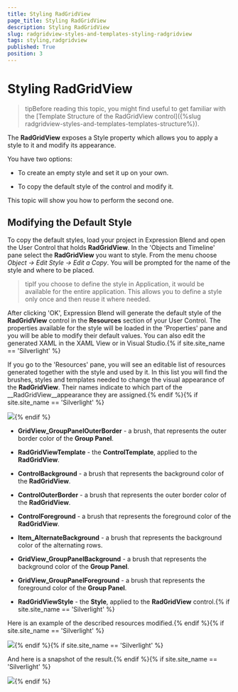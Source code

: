 ```yaml
---
title: Styling RadGridView
page_title: Styling RadGridView
description: Styling RadGridView
slug: radgridview-styles-and-templates-styling-radgridview
tags: styling,radgridview
published: True
position: 3
---
```


# Styling RadGridView


>tipBefore reading this topic, you might find useful to get familiar with the [Template Structure of the RadGridView control]({%slug radgridview-styles-and-templates-templates-structure%}).

The __RadGridView__ exposes a Style property which allows you to apply a style to it and modify its appearance.

You have two options:

* To create an empty style and set it up on your own.

* To copy the default style of the control and modify it.

This topic will show you how to perform the second one.

## Modifying the Default Style

To copy the default styles, load your project in Expression Blend and open the User Control that holds __RadGridView__. In the 'Objects and Timeline' pane select the __RadGridView__ you want to style. From the menu choose *Object -> Edit Style -> Edit a Copy*. You will be prompted for the name of the style and where to be placed.

>tipIf you choose to define the style in Application, it would be available for the entire application. This allows you to define a style only once and then reuse it where needed.

After clicking 'OK', Expression Blend will generate the default style of the __RadGridView__ control in the __Resources__ section of your User Control. The properties available for the style will be loaded in the 'Properties' pane and you will be able to modify their default values. You can also edit the generated XAML in the XAML View or in Visual Studio.{% if site.site_name == 'Silverlight' %}

If you go to the 'Resources' pane, you will see an editable list of resources generated together with the style and used by it. In this list you will find the brushes, styles and templates needed to change the visual appearance of the __RadGridView__. Their names indicate to which part of the __RadGridView__appearance they are assigned.{% endif %}{% if site.site_name == 'Silverlight' %}

![](images/RadGridView_Styles_and_Templates_Styling_RadGridView_01.png){% endif %}

* __GridView_GroupPanelOuterBorder__ - a brush, that represents the outer border color of the __Group Panel__.

* __RadGridViewTemplate__ - the __ControlTemplate__, applied to the __RadGridView__.

* __ControlBackground__ - a brush that represents the background color of the __RadGridView__.

* __ControlOuterBorder__ - a brush that represents the outer border color of the __RadGridView__.

* __ControlForeground__ - a brush that represents the foreground color of the __RadGridView__.

* __Item_AlternateBackground__ - a brush that represents the background color of the alternating rows.

* __GridView_GroupPanelBackground__ - a brush that represents the background color of the __Group Panel__.

* __GridView_GroupPanelForeground__ - a brush that represents the foreground color of the __Group Panel__.

* __RadGridViewStyle__ - the __Style__, applied to the __RadGridView__ control.{% if site.site_name == 'Silverlight' %}

Here is an example of the described resources modified.{% endif %}{% if site.site_name == 'Silverlight' %}

![](images/RadGridView_Styles_and_Templates_Styling_RadGridView_02.png){% endif %}{% if site.site_name == 'Silverlight' %}

And here is a snapshot of the result.{% endif %}{% if site.site_name == 'Silverlight' %}

![](images/RadGridView_Styles_and_Templates_Styling_RadGridView_03.png){% endif %}
